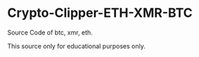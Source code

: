 # Crypto-Clipper-ETH-XMR-BTC
Source Code of btc, xmr, eth.


This source only for educational purposes only.
